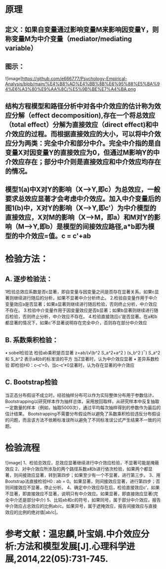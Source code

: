 # 原理
## 定义：如果自变量通过影响变量M来影响因变量Y，则称变量M为中介变量（mediator/mediating variable）
## 图示：
![image]https://github.com/e666777/Psychology-Empirical-Analysis/blob/main/%E4%B8%AD%E4%BB%8B%E6%95%88%E5%BA%94%E6%A3%80%E9%AA%8C/%E5%9B%BE%E7%A4%BA.png
	
## 结构方程模型和路径分析中对各中介效应的估计称为效应分解（effect decomposition),存在一个将总效应（total effect）分解为直接效应（direct effect)和中介效应的过程。而根据直接效应的大小，可以将中介效应分为两类：完全中介和部分中介。完全中介指的是自变量X对因变量Y的直接效应为0，但通过M影响Y的中介效应存在；部分中介则是直接效应和中介效应均存在的情况。
## 模型1(a)中X对Y的影响（X—>Y,即c）为总效应，一般要求总效应显著才会考虑中介效应。加入中介变量后的图1(b)中，X对Y的影响（X—>Y,即c'）为中介模型的直接效应，X对M的影响（X—>M，即a）和M对Y的影响（M—>Y,即b）是模型的间接效应路径,a*b即为模型的中介效应=值。c = c'+ab

# 检验方法：
## A. 逐步检验法：
1检验总效应系数是否c显著，即自变量与因变量之间是否存在显著关系。如果c显著则继续进行随后的分析，如果不显著中介分析终止。
2.检验自变量作用于中介变量效应a是否显著；如果a显著则继续进行随后检验，否则终止分析，中介效应不存在。
3.检验中介变量作用于因变量效应是否b显著；如果b显著则继续进行随后检验，否则终止分析，中介效应不存在。
4.检验直接效应c’是否显著。在a和b都显著的情况下，如果c’不显著说明存在完全中介，否则存在部分中介效应

## B. 系数乘积检验：
 • sobel检验法
  检验ab乘积是否显著
  z=ab/(√(b^2 S_a^2+a^2 ) (s_b^2 ) ̅ )
  S_a^2  和 S_b^2  表示a和b的标准误的平方
  当Z显著时，认为中介效应显著
 • 差异系数检验
即检验H0：c–c’=0，当c–c’≠0显著时，认为存在显著的中介效应

## C. Bootstrap检验
当正态分布假设不成立时，经验抽样分布可以作为实际整体分布用于参数估计。Bootstrapping以研究样本作为抽样总体，采用放回取样，从研究样本中反复抽取一定数量的样本（例如，抽取5000次），通过平均每次抽样得到的参数作为最后的估计结果。
Bootstrapping不需要分布假设所以避免了系数乘积检验违反分布假设的问题，而且该方法不依赖标准误所以避免了不同标准误公式产生结果不一致的问题。



# 检验流程
![image]
 1、检验总效应，总效应显著继续进行中介效应检验，不显著可能是掩蔽效应
 2、对中介效应所涉及的两个路径系数a和b进行依次检验，如果两个都显著，则间接效应显著，转到第四步；如果至少有一个不显著，进行第三步。
 3、用Bootstrap法直接检验H0 : ab = 0。如果显著，则间接效应显著，进行第四步；否则间接效应不显著，停止分析。
 4、确定中介效应存在后，检验直接效应c’，如果不显著，即直接效应不显著，说明只有中介效应。如果显著，即直接效应显著(完全中介还是部分中介)
 5、比较ab和c的符号，如果同号，属于部分中介效应，报告中介效应占总效应的比例ab/c。如果异号，属于遮掩效应，报告间接效应与直接效应的比例的绝对值|ab/c|。


# 参考文献：温忠麟,叶宝娟.中介效应分析:方法和模型发展[J].心理科学进展,2014,22(05):731-745.
